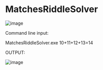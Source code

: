 # MatchesRiddleSolver

![image](https://github.com/user-attachments/assets/f3cb67ca-b60d-44d7-9a68-22146f8e2832)

Command line input:

MatchesRiddleSolver.exe 10+11+12+13=14

OUTPUT:

![image](https://github.com/user-attachments/assets/eddda683-d0fc-4621-866d-a198b97641ca)
